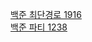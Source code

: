 
[백준 최단경로 1916](https://gist.github.com/theSUNYOUNG/a15cc16960483e0a4cd4561d9aab9b00)  
[백준 파티 1238](https://gist.github.com/theSUNYOUNG/748ac9877c343508acdc47366b710231)  
